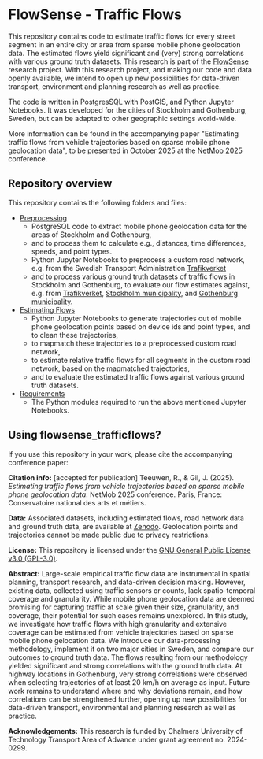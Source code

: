 # FlowSense - Traffic Flows
This repository contains code to estimate traffic flows for every street segment in an entire city or area from sparse mobile phone geolocation data. The estimated flows yield significant and (very) strong correlations with various ground truth datasets. This research is part of the [FlowSense](https://research.chalmers.se/en/project/11639) research project. With this research project, and making our code and data openly available, we intend to open up new possibilities for data-driven transport, environment and planning research as well as practice. 

The code is written in PostgresSQL with PostGIS, and Python Jupyter Notebooks. It was developed for the cities of Stockholm and Gothenburg, Sweden, but can be adapted to other geographic settings world-wide.

More information can be found in the accompanying paper "Estimating traffic flows from vehicle trajectories based on sparse mobile phone geolocation data", to be presented in October 2025 at the [NetMob 2025](https://netmob.org/www25/) conference. 

## Repository overview
This repository contains the following folders and files:

- [Preprocessing](A_preprocessing)
  - PostgreSQL code to extract mobile phone geolocation data for the areas of Stockholm and Gothenburg,
  - and to process them to calculate e.g., distances, time differences, speeds, and point types.
  - Python Jupyter Notebooks to preprocess a custom road network, e.g. from the Swedish Transport Administration [Trafikverket](https://www.trafikverket.se/)
  - and to process various ground truth datasets of traffic flows in Stockholm and Gothenburg, to evaluate our flow estimates against, e.g. from [Trafikverket](https://www.trafikverket.se/), [Stockholm municipality](https://dataportalen.stockholm.se/dataportalen/), and [Gothenburg municipality](https://data.goteborg.se/).
- [Estimating Flows](B_estimating_flows)
  - Python Jupyter Notebooks to generate trajectories out of mobile phone geolocation points based on device ids and point types, and to clean these trajectories,
  - to mapmatch these trajectories to a preprocessed custom road network,
  - to estimate relative traffic flows for all segments in the custom road network, based on the mapmatched trajectories,
  - and to evaluate the estimated traffic flows against various ground truth datasets.
- [Requirements](requirements.txt)
  - The Python modules required to run the above mentioned Jupyter Notebooks. 

## Using flowsense_trafficflows?
If you use this repository in your work, please cite the accompanying conference paper:

**Citation info:** [accepted for publication] Teeuwen, R., & Gil, J. (2025). *Estimating traffic flows from vehicle trajectories based on sparse mobile phone geolocation data*. NetMob 2025 conference. Paris, France: Conservatoire national des arts et métiers.

**Data:** Associated datasets, including estimated flows, road network data and ground truth data, are available at [Zenodo](https://doi.org/10.5281/zenodo.16794871). Geolocation points and trajectories cannot be made public due to privacy restrictions.

**License:**
This repository is licensed under the [GNU General Public License v3.0 (GPL-3.0)](https://www.gnu.org/licenses/gpl-3.0.html).

**Abstract:** Large-scale empirical traffic flow data are instrumental in spatial planning, transport research, and data-driven decision making. However, existing data, collected using traffic sensors or counts, lack spatio-temporal coverage and granularity. While mobile phone geolocation data are deemed promising for capturing traffic at scale given their size, granularity, and coverage, their potential for such cases remains unexplored. In this study, we investigate how traffic flows with high granularity and extensive coverage can be estimated from vehicle trajectories based on sparse mobile phone gelocation data. We introduce our data-processing methodology, implement it on two major cities in Sweden, and compare our outcomes to ground truth data. The flows resulting from our methodology yielded significant and strong correlations with the ground truth data. At highway locations in Gothenburg, very strong correlations were observed when selecting trajectories of at least 20 km/h on average as input. Future work remains to understand where and why deviations remain, and how correlations can be strengthened further, opening up new possibilities for data-driven transport, environmental and planning research as well as practice.

**Acknowledgements:**
This research is funded by Chalmers University of Technology Transport Area of Advance under grant agreement no. 2024-0299.
